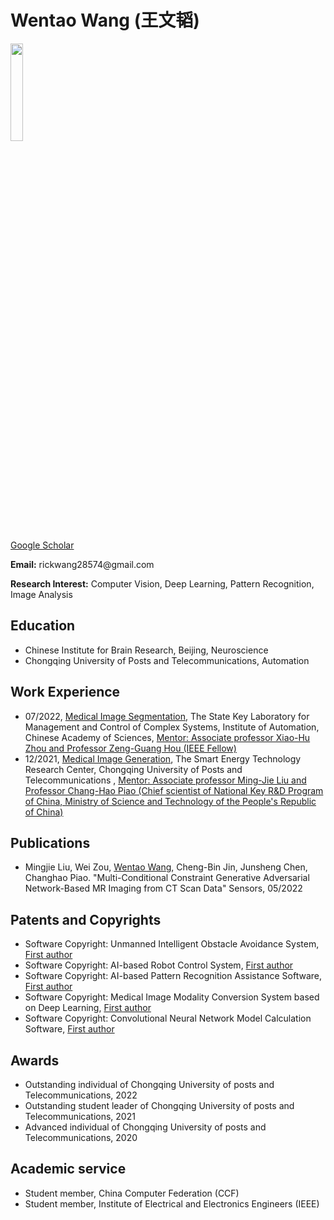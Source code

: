 <h1 id="peijin-zhang"><font _mstmutation="1">Wentao Wang (王文韬)</font><a class="headerlink" href="http://pjzhang.cc/#peijin-zhang" title="Permanent link"></a></h1>

<img src="/img/self.jpg" width="20%">

<!-- 设置谷歌学术地址 -->
[Google Scholar](https://scholar.google.cz/citations?hl=zh-CN&pli=1&user=Q9dFVesAAAAJ)

<!-- 设置我的电子邮件地址 -->
<p><strong>Email:</strong> rickwang28574@gmail.com</p>
<p><strong>Research Interest:</strong> Computer Vision, Deep Learning, Pattern Recognition, Image Analysis</p>

<!-- ## Education -->
<h2 id="Education"><font _mstmutation="1">Education</font><a class="headerlink" href="http://pjzhang.cc/#awards" title="Permanent link"></a></h2>
<ul>
<!-- <li>Chongqing University of Posts and Telecommunications, Automation, 09/2020-06/2024</li> -->


<li>Chinese Institute for Brain Research, Beijing, Neuroscience</li>

<li>Chongqing University of Posts and Telecommunications, Automation</li>

<!-- 这里是有logo的 -->
<!-- <li><div>
        <img src="/img/Brain.svg" width="240px" height="240px" style="vertical-align:middle;" loading="lazy">
        <span>Chinese Institute for Brain Research, Beijing, Neuroscience</span>
    </div></li>

<li><div>
        <img src="/img/cqupt.jpg" width="50px" height="50px" style="vertical-align:middle;" loading="lazy">
        <span>Chongqing University of Posts and Telecommunications, Automation</span>
    </div></li> -->

</ul>

<!-- ## Work Experience -->
<h2 id="Work Experience"><font _mstmutation="1">Work Experience</font><a class="headerlink" href="http://pjzhang.cc/#awards" title="Permanent link"></a></h2>
<ul>
<li>07/2022, <u>Medical Image Segmentation</u>, The State Key Laboratory for Management and Control of Complex Systems, Institute of Automation, Chinese Academy of Sciences, <u>Mentor: Associate professor Xiao-Hu Zhou and Professor Zeng-Guang Hou (IEEE Fellow)</u></li>
<li>12/2021, <u>Medical Image Generation</u>, The Smart Energy Technology Research Center, Chongqing University of Posts and Telecommunications , <u>Mentor: Associate professor Ming-Jie Liu and Professor Chang-Hao Piao (Chief scientist of National Key R&D Program of China, Ministry of Science and Technology of the People's Republic of China)</u></li>
<!-- 这里是有logo的 -->
<!-- <li><div>
        <img src="/img/IACAS.png" width="40px" height="40px" style="vertical-align:middle;" loading="lazy">
        <span>Institute of Automation, Chinese Academy of Sciences, Medical Image Analysis</span>
    </div></li> -->
<!-- <li><div>
        <img src="/img/cqupt.jpg" width="50px" height="50px" style="vertical-align:middle;" loading="lazy">
        <span>Chongqing University of Posts and Telecommunications, Medical Image Analysis</span>
    </div></li> -->
</ul>

<!-- ## Publications -->
<h2 id="Publications"><font _mstmutation="1">Publications</font><a class="headerlink" href="http://pjzhang.cc/#awards" title="Permanent link"></a></h2>
<ul>
<li>Mingjie Liu, Wei Zou, <u>Wentao Wang</u>, Cheng-Bin Jin, Junsheng Chen, Changhao Piao. "Multi-Conditional Constraint Generative Adversarial Network-Based MR Imaging from CT Scan Data" Sensors, 05/2022</li>
</ul>

<h2 id="Patents and Copyrights"><font _mstmutation="1">Patents and Copyrights</font><a class="headerlink" href="http://pjzhang.cc/#awards" title="Permanent link"></a></h2>
<ul>
<li>Software Copyright: Unmanned Intelligent Obstacle Avoidance System, <u>First author</u></li>
<li>Software Copyright: AI-based Robot Control System, <u>First author</u></li>
<li>Software Copyright: AI-based Pattern Recognition Assistance Software, <u>First author</u></li>
<li>Software Copyright: Medical Image Modality Conversion System based on Deep Learning, <u>First author</u></li>
<li>Software Copyright: Convolutional Neural Network Model Calculation Software, <u>First author</u></li>
</ul>

<!-- ## Awards -->
<h2 id="Awards"><font _mstmutation="1">Awards</font><a class="headerlink" href="http://pjzhang.cc/#awards" title="Permanent link"></a></h2>
<ul>
<li>Outstanding individual of Chongqing University of posts and Telecommunications, 2022</li>
<li>Outstanding student leader of Chongqing University of posts and Telecommunications, 2021</li>
<li>Advanced individual of Chongqing University of posts and Telecommunications, 2020</li>
</ul>

<h2 id="Academic service"><font _mstmutation="1">Academic service</font><a class="headerlink" href="http://pjzhang.cc/#awards" title="Permanent link"></a></h2>
<ul>
<li>Student member, China Computer Federation (CCF)</li>
<li>Student member, Institute of Electrical and Electronics Engineers (IEEE)</li>
</ul>